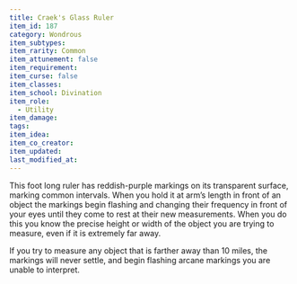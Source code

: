 ```yaml
---
title: Craek's Glass Ruler
item_id: 187 
category: Wondrous
item_subtypes:
item_rarity: Common
item_attunement: false
item_requirement:
item_curse: false
item_classes:
item_school: Divination
item_role:
  - Utility
item_damage:
tags:
item_idea:
item_co_creator:
item_updated:
last_modified_at:
---
```


This foot long ruler has reddish-purple markings on its transparent surface, marking common intervals. When you hold it at arm’s length in front of an object the markings begin flashing and changing their frequency in front of your eyes until they come to rest at their new measurements. When you do this you know the precise height or width of the object you are trying to measure, even if it is extremely far away.

If you try to measure any object that is farther away than 10 miles, the markings will never settle, and begin flashing arcane markings you are unable to interpret.
